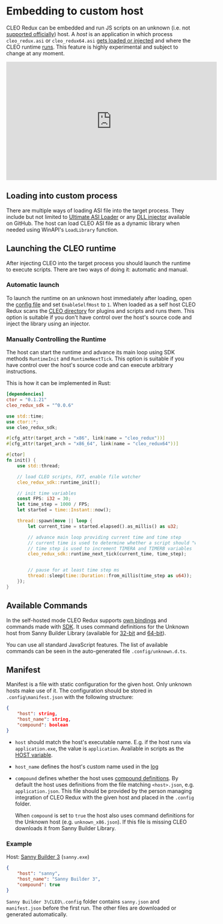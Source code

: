 # Embedding to custom host

CLEO Redux can be embedded and run JS scripts on an unknown (i.e. not [supported officially](./introduction.md#supported-releases)) host. A *host* is an application in which process `cleo_redux.asi` or `cleo_redux64.asi` [gets loaded or injected](#loading-into-custom-process) and where the CLEO runtime [runs](#launching-the-cleo-runtime). This feature is highly experimental and subject to change at any moment.

<iframe width="560" height="315" src="https://www.youtube.com/embed/rk2LvDt7UkI" title="YouTube video player" frameborder="0" allow="accelerometer; autoplay; clipboard-write; encrypted-media; gyroscope; picture-in-picture" allowfullscreen></iframe>

## Loading into custom process

There are multiple ways of loading ASI file into the target process. They include but not limited to [Ultimate ASI Loader](https://github.com/ThirteenAG/Ultimate-ASI-Loader/releases) or any [DLL injector](https://github.com/search?q=dll+injector) available on GitHub. The host can load CLEO ASI file as a dynamic library when needed using WinAPI's `LoadLibrary` function.

## Launching the CLEO runtime

After injecting CLEO into the target process you should launch the runtime to execute scripts. There are two ways of doing it: automatic and manual.

### Automatic launch

To launch the runtime on an unknown host immediately after loading, open the [config file](./config.md) and set `EnableSelfHost` to `1`. When loaded as a self host CLEO Redux scans the [CLEO directory](./cleo-directory.md) for plugins and scripts and runs them. This option is suitable if you don't have control over the host's source code and inject the library using an injector.

### Manually Controlling the Runtime

The host can start the runtime and advance its main loop using SDK methods `RuntimeInit` and `RuntimeNextTick`. This option is suitable if you have control over the host's source code and can execute arbitrary instructions.

This is how it can be implemented in Rust:

```toml
[dependencies]
ctor = "0.1.21"
cleo_redux_sdk = "^0.0.6"
```

```rust
use std::time;
use ctor::*;
use cleo_redux_sdk;

#[cfg_attr(target_arch = "x86", link(name = "cleo_redux"))]
#[cfg_attr(target_arch = "x86_64", link(name = "cleo_redux64"))]

#[ctor]
fn init() {
    use std::thread;

    // load CLEO scripts, FXT, enable file watcher
    cleo_redux_sdk::runtime_init();

    // init time variables
    const FPS: i32 = 30;
    let time_step = 1000 / FPS;
    let started = time::Instant::now();

    thread::spawn(move || loop {
        let current_time = started.elapsed().as_millis() as u32;

        // advance main loop providing current time and time step
        // current time is used to determine whether a script should "wake up" after wait command
        // time step is used to increment TIMERA and TIMERB variables
        cleo_redux_sdk::runtime_next_tick(current_time, time_step);


        // pause for at least time step ms
        thread::sleep(time::Duration::from_millis(time_step as u64));
    });
}
```

## Available Commands

In the self-hosted mode CLEO Redux supports [own bindings](./api.md#cleo-redux-bindings) and commands made with [SDK](./using-sdk.md). It uses command definitions for the Unknown host from Sanny Builder Library (available for [32-bit](https://library.sannybuilder.com/#/unknown_x86) and [64-bit](https://library.sannybuilder.com/#/unknown_x64)).

You can use all standard JavaScript features. The list of available commands can be seen in the auto-generated file `.config/unknown.d.ts`.

## Manifest

Manifest is a file with static configuration for the given host. Only unknown hosts make use of it. The configuration should be stored in `.config\manifest.json` with the following structure:

```json
{
    "host": string,
    "host_name": string,
    "compound": boolean
}
```

- `host` should match the host's executable name. E.g. if the host runs via `application.exe`, the value is `application`. Available in scripts as the [HOST variable](./api.md#host).
- `host_name` defines the host's custom name used in the [log](./log.md)
- `compound` defines whether the host uses [compound definitions](./definitions.md). By default the host uses definitions from the file matching `<host>.json`, e.g. `application.json`. This file should be provided by the person managing integration of CLEO Redux with the given host and placed in the `.config` folder. 

  When `compound` is set to `true` the host also uses command definitions for the Unknown host (e.g. `unknown_x86.json`). If this file is missing CLEO downloads it from Sanny Builder Library.

### Example

Host: [Sanny Builder 3](https://sannybuilder.com) (`sanny.exe`)

```json
{
    "host": "sanny",
    "host_name": "Sanny Builder 3",
    "compound": true
}
```

`Sanny Builder 3\CLEO\.config` folder contains `sanny.json` and `manifest.json` before the first run. The other files are downloaded or generated automatically. 
